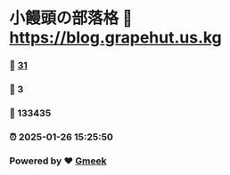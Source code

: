 # 小饅頭の部落格 :link: https://blog.grapehut.us.kg 
### :page_facing_up: [31](https://blog.grapehut.us.kg/tag.html) 
### :speech_balloon: 3 
### :hibiscus: 133435 
### :alarm_clock: 2025-01-26 15:25:50 
### Powered by :heart: [Gmeek](https://github.com/Meekdai/Gmeek)
